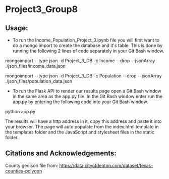 # Project3_Group8

## Usage:

- To run the Income_Population_Project_3.ipynb file you will first want to do a mongo import to create the database and it's table. This is done by running the following 2 lines of code separately in your Git Bash window.

mongoimport --type json -d Project_3_DB -c Income --drop --jsonArray ./json_files/income_data.json

mongoimport --type json -d Project_3_DB -c Population --drop --jsonArray ./json_files/population_data.json

- To run the Flask API to render our results page open a Git Bash window in the same area as the app.py file. In the Git Bash window enter run the app.py by entering the following code into your Git Bash window.

python app.py

The results will have a http address in it, copy this address and paste it into your browser. The page will auto populate from the index.html template in the templates folder and the JavaScript and stylesheet files in the static folder.


## Citations and Acknowledgements:


County geojson file from: https://data.cityofdenton.com/dataset/texas-counties-polygon
